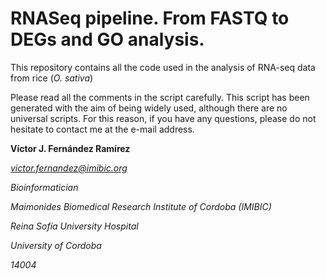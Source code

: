 # RNASeq pipeline. From FASTQ to DEGs and GO analysis.
This repository contains all the code used in the analysis of RNA-seq data from rice (_O. sativa_)


Please read all the comments in the script carefully. This script has been generated with the aim of being widely used, although there are no universal scripts. For this reason, if you have any questions, please do not hesitate to contact me at the e-mail address.

**Víctor J. Fernández Ramírez** 

*victor.fernandez@imibic.org* 

*Bioinformatician* 

*Maimonides Biomedical Research Institute of Cordoba (IMIBIC)*

*Reina Sofía University Hospital*

*University of Cordoba*

*14004*
